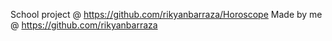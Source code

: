 School project @ https://github.com/rikyanbarraza/Horoscope
Made by me @ https://github.com/rikyanbarraza